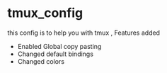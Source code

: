 # tmux_config
this config is to help you with tmux , 
Features added 
- Enabled Global copy pasting
- Changed default bindings
- Changed colors
